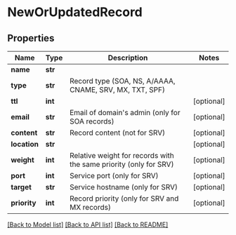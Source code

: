 # NewOrUpdatedRecord

## Properties
Name | Type | Description | Notes
------------ | ------------- | ------------- | -------------
**name** | **str** |  | 
**type** | **str** | Record type (SOA, NS, A/AAAA, CNAME, SRV, MX, TXT, SPF) | 
**ttl** | **int** |  | [optional] 
**email** | **str** | Email of domain&#39;s admin (only for SOA records) | [optional] 
**content** | **str** | Record content (not for SRV) | [optional] 
**location** | **str** |  | [optional] 
**weight** | **int** | Relative weight for records with the same priority (only for SRV) | [optional] 
**port** | **int** | Service port (only for SRV) | [optional] 
**target** | **str** | Service hostname (only for SRV) | [optional] 
**priority** | **int** | Record priority (only for SRV and MX records) | [optional] 

[[Back to Model list]](../README.md#documentation-for-models) [[Back to API list]](../README.md#documentation-for-api-endpoints) [[Back to README]](../README.md)



